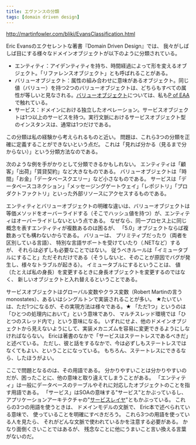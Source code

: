 ```yaml
---
title: エヴァンスの分類
tags: [domain driven design]
---
```


http://martinfowler.com/bliki/EvansClassification.html

Eric Evansのエクセレントな著書『Domain Driven Design』では、
我々がしばしば目にする様々なドメインオブジェクトが以下のように分類されている。

* エンティティ：アイデンティティを持ち、時間経過によって形を変えるオブジェクト。「リファレンスオブジェクト」とも呼ばれることがある。
* バリューオブジェクト：属性の組み合わせに意味があるオブジェクト。同じ値（バリュー）を持つ2つのバリューオブジェクトは、どちらもすべての属性が等しいと見なされる。[バリューオブジェクト](PofEAA:ValueObject)については、私も[P of EAA](http://martinfowler.com/books.html#eaa)で触れている。
* サービス：ドメインにおける独立したオペレーション。サービスオブジェクトは1つ以上のサービスを持つ。実行文脈におけるサービスオブジェクト型のインスタンスは、通常は1つだけである。


この分類は私の経験から考えられるものと近い。
問題は、これら3つの分類を正確に定義することができないという点だ。
これは「見れば分かる（見るまで分からない）」という分類方法なのである。


次のような例を手がかりとして分類できるかもしれない。
エンティティは「顧客」「出荷」「賃貸契約」など大きなものである。
バリューオブジェクトは「時間」「お金」「データベースクエリー」など小さなものである。
サービスは「データベースコネクション」「メッセージングゲートウェイ」「レポジトリ」「プロダクトファクトリ」といった外部リソースにアクセスするものである。



エンティティとバリューオブジェクトの明確な違いは、バリューオブジェクトは等価メソッドをオーバーライドする（そこでハッシュ値を持つ）が、エンティティはオーバーライドしないという点である。
なぜなら、同一プロセス上に同じ概念を表すエンティティが複数あるのは困るが、
「5.0」オブジェクトならば複数あっても構わないからである。
バリューは、
プリミティブだったり（両者を区別している言語）、
特別な言語サポートを受けていたり（.NETなど）するが、
それらは必ずしも必要なことではない。
従うべきルールは「イミュータブルにすること」ただそれだけである（そうしないと、そのことが原因でバグが発生し、様々なトラブルが起きる）。
イミュータブルにするということは、
値（たとえば私の身長）を変更するときに身長オブジェクトを変更するのではなく、
新しいオブジェクトと入れ替えるということである。



サービスオブジェクトはグローバル変数やクラス変数（Robert Martinの言うmonostates）、あるいはシングルトンで実装されることが多い。
★たいていは、ただ1つになるが、その実現方法は様々である。★
「ただ1つ」というのは「ひとつの処理内において」という意味であり、
マルチスレッド環境では「ひとつのスレッド内で」という意味になる。
いずれにせよ、他のドメインオブジェクトから見えないようにして、実装メカニズムを容易に変更できるようにしなければならない。
Ericは著書のなかで「サービスはステートレスであるべきだ」と述べている。
ただし、彼と話をするなかで、今は必ずしもステートレスではなくてもよい、ということになっている。
もちろん、ステートレスにできるなら、したほうがよい。



ここで問題となるのは、その用語である。
分かりやすいことは分かりやすいのだが、困ったことに、他の意味と取り違えてしまうことがある。
「エンティティ」は一般にデータベースのテーブルやそれに対応したオブジェクトのことを指す用語である。
「サービス」はSOAの意味する"サービス"とかぶっているし、
アプリケーションアーキテクチャの"[サービスレイヤ](PofEAA:ServiceLayer)"ともかぶっている。
これらの3つの用語を使うときは、
ドメインモデルの文脈で、
Eric本で述べられている意味で、
使っていることを明確にすべきだろう。
これら3つの用語を使っている人を見たら、
それがどんな文脈で使われているかを注意する必要がある。
かなり面倒くさいことではあるが、
残念なことに他にうまいこと言い換える言葉がないのだ。
